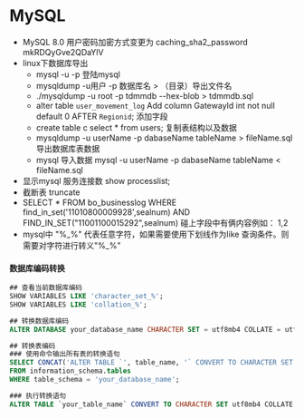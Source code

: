 MySQL
=

* MySQL 8.0 用户密码加密方式变更为 caching_sha2_password   mkRDQyGve2QDaYlV
* linux下数据库导出
  * mysql -u -p 登陆mysql   
  * mysqldump -u用户 -p 数据库名 > （目录）导出文件名
  * ./mysqldump -u root -p  tdmmdb  --hex-blob >  tdmmdb.sql
  * alter table `user_movement_log` Add column GatewayId int not null default 0 AFTER `Regionid`; 添加字段
  * create table c select * from users; 复制表结构以及数据
  * mysqldump -u userName -p  dabaseName tableName > fileName.sql 
     导出数据库表数据
  * mysql 导入数据 mysql -u userName -p  dabaseName tableName < fileName.sql 
* 显示mysql 服务连接数 show processlist; 
* 截断表 truncate
* SELECT * FROM bo_businesslog WHERE find_in_set('11010800009928',sealnum) AND FIND_IN_SET("11001100015292",sealnum) 碰上字段中有俩内容例如：  1,2
* mysql中 "%_%" 代表任意字符，如果需要使用下划线作为like 查询条件。则需要对字符进行转义"%\_%"

#### 数据库编码转换
```sql
## 查看当前数据库编码
SHOW VARIABLES LIKE 'character_set_%';
SHOW VARIABLES LIKE 'collation_%';
```

```sql
## 转换数据库编码
ALTER DATABASE your_database_name CHARACTER SET = utf8mb4 COLLATE = utf8mb4_unicode_ci;
```
```sql
## 转换表编码
### 使用命令输出所有表的转换语句
SELECT CONCAT('ALTER TABLE `', table_name, '` CONVERT TO CHARACTER SET utf8mb4 COLLATE utf8mb4_unicode_ci;')
FROM information_schema.tables
WHERE table_schema = 'your_database_name';

### 执行转换语句
ALTER TABLE `your_table_name` CONVERT TO CHARACTER SET utf8mb4 COLLATE utf8mb4_unicode_ci;
```
